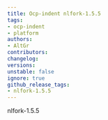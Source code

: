 ```yaml
---
title: Ocp-indent nlfork-1.5.5
tags:
- ocp-indent
- platform
authors:
- AltGr
contributors:
changelog:
versions:
unstable: false
ignore: true
github_release_tags:
- nlfork-1.5.5
---
```


<p>nlfork-1.5.5</p>
